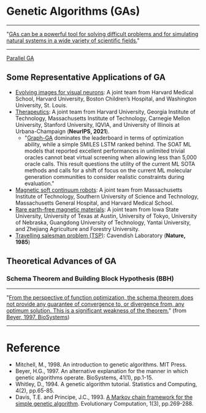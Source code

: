 # Genetic Algorithms (GAs)

******* *** *******
"[GAs can be a powerful tool for solving difficult problems and for simulating natural systems in a wide variety of scientific fields.](https://direct.mit.edu/books/book/4675/An-Introduction-to-Genetic-Algorithms)"
******* *** *******

[Parallel GA](https://www.sciencedirect.com/science/article/pii/S0048969722066438)

## Some Representative Applications of GA

* [Evolving images for visual neurons](https://www.sciencedirect.com/science/article/pii/S0092867419303915): A joint team from Harvard Medical School, Harvard University, Boston Children’s Hospital, and Washington University, St. Louis.
* [Therapeutics](https://openreview.net/forum?id=8nvgnORnoWr): A joint team from Harvard University, Georgia Institute of Technology, Massachusetts Institute of Technology, Carnegie Mellon University, Stanford University, IQVIA, and University of Illinois at Urbana-Champaign (**NeurIPS, 2021**).
  * "[Graph-GA](https://pubs.rsc.org/en/content/articlehtml/2017/sc/c8sc05372c) dominates the leaderboard in terms of optimization ability, while a simple SMILES LSTM ranked behind. The SOAT ML models that reported excellent performances in unlimited trivial oracles cannot beat virtual screening when allowing less than 5,000 oracle calls. This result questions the utility of the current ML SOTA methods and calls for a shift of focus on the current ML molecular generation communities to consider realistic constraints during evaluation."
* [Magnetic soft continuum robots](https://www.pnas.org/doi/abs/10.1073/pnas.2021922118): A joint team from Massachusetts Institute of Technology, Southern University of Science and Technology, Massachusetts General Hospital, and Harvard Medical School.
* [Rare earth–free magnetic materials](https://www.pnas.org/doi/abs/10.1073/pnas.2204485119): A joint team from Iowa State University, University of Texas at Austin, University of Tokyo, University of Nebraska, Guangdong University of
Technology, Yantai University, and Zhejiang Agriculture and Forestry University.
* [Travelling salesman problem (TSP)](https://www.nature.com/articles/317804a0): Cavendish Laboratory (**Nature, 1985**)

## Theoretical Advances of GA

### Schema Theorem and Building Block Hypothesis (BBH)

******* *** ******* 
"[From the perspective of function optimization, the schema theorem does not provide any guarantee of convergence to, or divergence from, any optimum solution. This is a significant weakness of the theorem.](https://www.sciencedirect.com/science/article/abs/pii/S0303264796016577)" (from [Beyer, 1997, BioSystems](https://www.sciencedirect.com/science/article/abs/pii/S0303264796016577))
******* *** *******

# Reference

* Mitchell, M., 1998. An introduction to genetic algorithms. MIT Press.
* Beyer, H.G., 1997. An alternative explanation for the manner in which genetic algorithms operate. BioSystems, 41(1), pp.1-15.
* Whitley, D., 1994. A genetic algorithm tutorial. Statistics and Computing, 4(2), pp.65-85.
* Davis, T.E. and Principe, J.C., 1993. [A Markov chain framework for the simple genetic algorithm](https://direct.mit.edu/evco/article-abstract/1/3/269/1108/A-Markov-Chain-Framework-for-the-Simple-Genetic). Evolutionary Computation, 1(3), pp.269-288.
